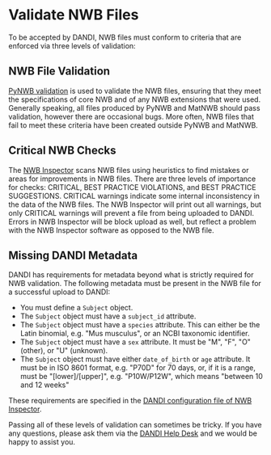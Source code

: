 # Validate NWB Files
To be accepted by DANDI, NWB files must conform to criteria that are enforced via three levels of validation:

## NWB File Validation
[PyNWB validation](https://pynwb.readthedocs.io/en/stable/validation.html) is used to validate the NWB files, 
ensuring that they meet the specifications of core NWB and of any NWB extensions that were used. Generally 
speaking, all files produced by PyNWB and MatNWB should pass validation, however there are occasional bugs. More 
often, NWB files that fail to meet these criteria have been created outside PyNWB and MatNWB.

## Critical NWB Checks
The [NWB Inspector](https://nwbinspector.readthedocs.io/en/dev/) scans NWB files using heuristics to find mistakes 
or areas for improvements in NWB files. There are three levels of importance for checks: CRITICAL, BEST PRACTICE 
VIOLATIONS, and BEST PRACTICE SUGGESTIONS. CRITICAL warnings indicate some internal inconsistency in the data of the 
NWB files. The NWB Inspector will print out all warnings, but only CRITICAL warnings will prevent a file from being 
uploaded to DANDI. Errors in NWB Inspector will be block upload as well, but reflect a problem with the NWB 
Inspector software as opposed to the NWB file. 

## Missing DANDI Metadata
DANDI has requirements for metadata beyond what is strictly required for NWB validation. The following metadata must 
be present in the NWB file for a successful upload to DANDI:

- You must define a `Subject` object.
- The `Subject` object must have a `subject_id` attribute.
- The `Subject` object must have a `species` attribute. This can either be the Latin binomial, e.g. "Mus musculus", or 
  an NCBI taxonomic identifier.
- The `Subject` object must have a `sex` attribute. It must be "M", "F", "O" (other), or "U" (unknown).
- The `Subject` object must have either `date_of_birth` or `age` attribute. It must be in ISO 8601 format, e.g. "P70D" 
  for 70 days, or, if it is a range, must be "[lower]/[upper]", e.g. "P10W/P12W", which means "between 10 and 12 weeks"

These requirements are specified in the 
[DANDI configuration file of NWB Inspector](https://github.com/NeurodataWithoutBorders/nwbinspector/blob/dev/src/nwbinspector/internal_configs/dandi.inspector_config.yaml).

Passing all of these levels of validation can sometimes be tricky. If you have any questions, please ask them via the 
[DANDI Help Desk](https://github.com/dandi/helpdesk/discussions) and we would be happy to assist you.
